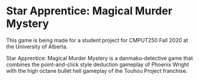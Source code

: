# Star Apprentice: Magical Murder Mystery

This game is being made for a student project for CMPUT250 Fall 2020 at the University of Alberta.

Star Apprentice: Magical Murder Mystery is a danmaku-detective game that combines the point-and-click style deduction gameplay of Phoenix Wright with the high octane bullet hell gameplay of the Touhou Project franchise.
